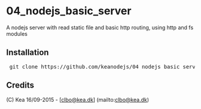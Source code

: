 # 04_nodejs_basic_server
A nodejs server with read static file and basic http routing, using http and fs modules

## Installation

<pre> git clone https://github.com/keanodejs/04_nodejs_basic_server.git </pre>

## Credits

(C) Kea 16/09-2015 - [clbo@kea.dk]  (mailto:clbo@kea.dk)
